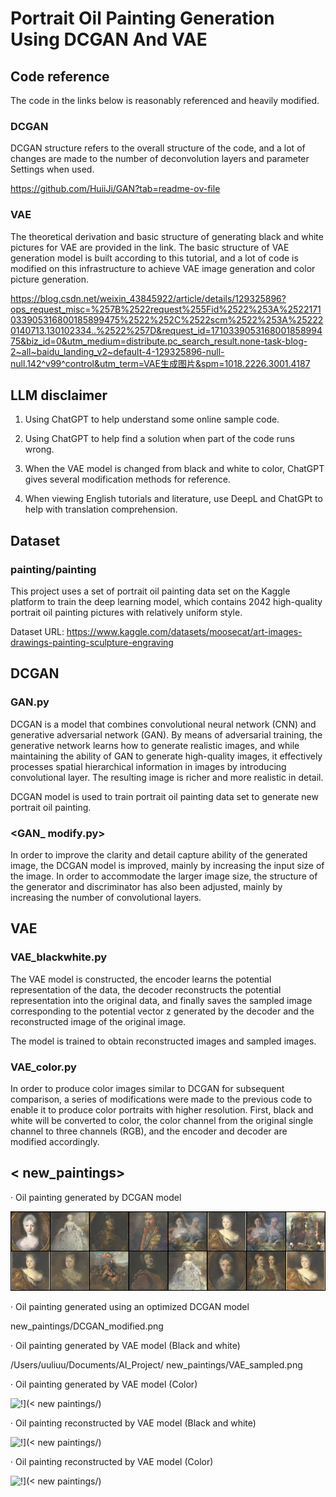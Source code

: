 # Portrait Oil Painting Generation Using DCGAN And VAE

## Code reference

The code in the links below is reasonably referenced and heavily modified.

### DCGAN

DCGAN structure refers to the overall structure of the code, and a lot of changes are made to the number of deconvolution layers and parameter Settings when used.

https://github.com/HuiiJi/GAN?tab=readme-ov-file 

### VAE

The theoretical derivation and basic structure of generating black and white pictures for VAE are provided in the link. The basic structure of VAE generation model is built according to this tutorial, and a lot of code is modified on this infrastructure to achieve VAE image generation and color picture generation.

https://blog.csdn.net/weixin_43845922/article/details/129325896?ops_request_misc=%257B%2522request%255Fid%2522%253A%2522171033905316800185899475%2522%252C%2522scm%2522%253A%252220140713.130102334..%2522%257D&request_id=171033905316800185899475&biz_id=0&utm_medium=distribute.pc_search_result.none-task-blog-2~all~baidu_landing_v2~default-4-129325896-null-null.142^v99^control&utm_term=VAE生成图片&spm=1018.2226.3001.4187

##  LLM disclaimer

1. Using ChatGPT to help understand some online sample code.

2. Using ChatGPT to help find a solution when part of the code runs wrong.
   
3. When the VAE model is changed from black and white to color, ChatGPT gives several modification methods for reference.

4. When viewing English tutorials and literature, use DeepL and ChatGPt to help with translation comprehension.

## Dataset

### painting/painting

This project uses a set of portrait oil painting data set on the Kaggle platform to train the deep learning model, which contains 2042 high-quality portrait oil painting pictures with relatively uniform style.

Dataset URL: https://www.kaggle.com/datasets/moosecat/art-images-drawings-painting-sculpture-engraving

## DCGAN

### GAN.py

DCGAN is a model that combines convolutional neural network (CNN) and generative adversarial network (GAN). By means of adversarial training, the generative network learns how to generate realistic images, and while maintaining the ability of GAN to generate high-quality images, it effectively processes spatial hierarchical information in images by introducing convolutional layer. The resulting image is richer and more realistic in detail.

DCGAN model is used to train portrait oil painting data set to generate new portrait oil painting.

### <GAN_ modify.py>

In order to improve the clarity and detail capture ability of the generated image, the DCGAN model is improved, mainly by increasing the input size of the image. In order to accommodate the larger image size, the structure of the generator and discriminator has also been adjusted, mainly by increasing the number of convolutional layers.

## VAE

### VAE_blackwhite.py

The VAE model is constructed, the encoder learns the potential representation of the data, the decoder reconstructs the potential representation into the original data, and finally saves the sampled image corresponding to the potential vector z generated by the decoder and the reconstructed image of the original image.

The model is trained to obtain reconstructed images and sampled images.

### VAE_color.py

In order to produce color images similar to DCGAN for subsequent comparison, a series of modifications were made to the previous code to enable it to produce color portraits with higher resolution. First, black and white will be converted to color, the color channel from the original single channel to three channels (RGB), and the encoder and decoder are modified accordingly.

## < new_paintings>

· Oil painting generated by DCGAN model

![Alt text](< new_paintings/DCGAN.png>)

· Oil painting generated using an optimized DCGAN model 

 new_paintings/DCGAN_modified.png

· Oil painting generated by VAE model (Black and white)

/Users/uuliuu/Documents/AI_Project/ new_paintings/VAE_sampled.png

· Oil painting generated by VAE model (Color)

![!\](< new paintings/)](< new paintings/VAE_sampled_color.png>)

· Oil painting reconstructed by VAE model (Black and white)

![!\](< new paintings/)](< new paintings/VAE_reconst.png>)

· Oil painting reconstructed by VAE model (Color)

![!\](< new paintings/)](< new paintings/VAE_reconst_color.png>)
